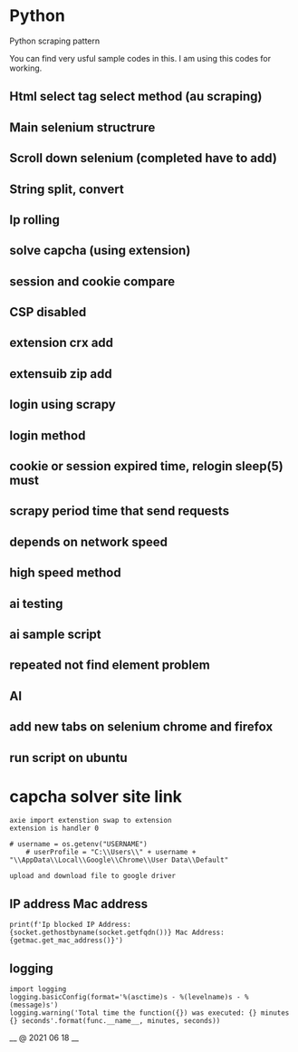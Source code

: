 # Python
Python scraping pattern

You can find very usful sample codes in this.
I am using this codes for working.
## Html select tag select method (au scraping)
## Main selenium structrure
## Scroll down selenium (completed have to add)
## String split, convert
## Ip rolling
## solve capcha (using extension)
## session and cookie compare
## CSP disabled
## extension crx add
## extensuib zip add
## login using scrapy
## login method 
## cookie or session expired time, relogin  sleep(5) must
## scrapy period time that send requests
## depends on network speed
## high speed method
## ai testing
## ai sample script
## repeated not find element problem
## AI
## add new tabs on selenium chrome and firefox
## run script on ubuntu
            
   # capcha solver site link
    
    axie import extenstion swap to extension
    extension is handler 0
    
    # username = os.getenv("USERNAME")
        # userProfile = "C:\\Users\\" + username + "\\AppData\\Local\\Google\\Chrome\\User Data\\Default"
    
    upload and download file to google driver
    
## IP address Mac address
    print(f'Ip blocked IP Address: {socket.gethostbyname(socket.getfqdn())} Mac Address: {getmac.get_mac_address()}')

## logging
    import logging
    logging.basicConfig(format='%(asctime)s - %(levelname)s - %(message)s')
    logging.warning('Total time the function({}) was executed: {} minutes {} seconds'.format(func.__name__, minutes, seconds))

                      
__  @ 2021 06 18 __
